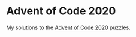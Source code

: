 # Advent of Code 2020

My solutions to the [Advent of Code 2020](https://adventofcode.com/2020) puzzles.

